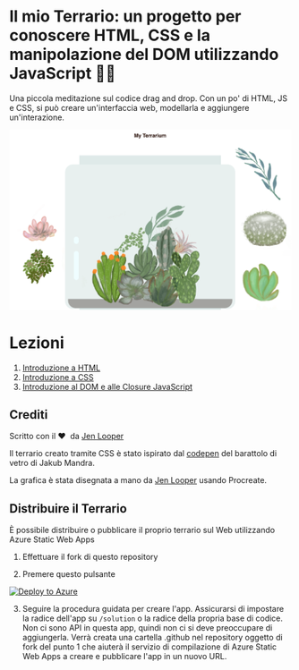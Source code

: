 # Il mio Terrario: un progetto per conoscere HTML, CSS e la manipolazione del DOM utilizzando JavaScript 🌵🌱

Una piccola meditazione sul codice drag and drop. Con un po' di HTML, JS e CSS, si può creare un'interfaccia web, modellarla e aggiungere un'interazione.

![Il mio terrario](../images/screenshot_gray.png)

# Lezioni

1. [Introduzione a HTML](./1-intro-to-html/translations/README.it.md)
2. [Introduzione a CSS](./2-intro-to-css/translations/README.it.md) 
3. [Introduzione al DOM e alle Closure JavaScript](./3-intro-to-DOM-and-closures/translations/README.it.md)

## Crediti

Scritto con il ♥ ️ da [Jen Looper](https://www.twitter.com/jenlooper)

Il terrario creato tramite CSS è stato ispirato dal [codepen](https://codepen.io/Rotarepmi/pen/rjpNZY) del barattolo di vetro di Jakub Mandra.

La grafica è stata disegnata a mano da [Jen Looper](http://jenlooper.com) usando Procreate.

## Distribuire il Terrario

È possibile distribuire o pubblicare il proprio terrario sul Web utilizzando Azure Static Web Apps

1. Effettuare il fork di questo repository

2. Premere questo pulsante 

[![Deploy to Azure](https://aka.ms/deploytoazurebutton)](https://portal.azure.com/?feature.customportal=false&WT.mc_id=academic-77807-sagibbon#create/Microsoft.StaticApp)

3. Seguire la procedura guidata per creare l'app. Assicurarsi di impostare la radice dell'app su `/solution` o la radice della propria base di codice. Non ci sono API in questa app, quindi non ci si deve preoccupare di aggiungerla. Verrà creata una cartella .github nel repository oggetto di fork del punto 1 che aiuterà il servizio di compilazione di Azure Static Web Apps a creare e pubblicare l'app in un nuovo URL.



